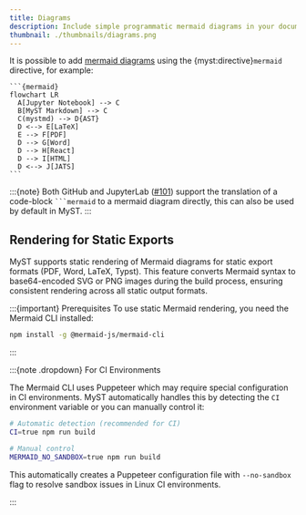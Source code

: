 ```yaml
---
title: Diagrams
description: Include simple programmatic mermaid diagrams in your documents.
thumbnail: ./thumbnails/diagrams.png
---
```


It is possible to add [mermaid diagrams](https://mermaid-js.github.io/mermaid) using the {myst:directive}`mermaid` directive, for example:

````{myst}
```{mermaid}
flowchart LR
  A[Jupyter Notebook] --> C
  B[MyST Markdown] --> C
  C(mystmd) --> D{AST}
  D <--> E[LaTeX]
  E --> F[PDF]
  D --> G[Word]
  D --> H[React]
  D --> I[HTML]
  D <--> J[JATS]
```
````

:::{note}
Both GitHub and JupyterLab ([#101](https://github.com/jupyter/enhancement-proposals/pull/101)) support the translation of a code-block ` ```mermaid ` to a mermaid diagram directly, this can also be used by default in MyST.
:::

## Rendering for Static Exports

MyST supports static rendering of Mermaid diagrams for static export formats (PDF, Word, LaTeX, Typst). This feature converts Mermaid syntax to base64-encoded SVG or PNG images during the build process, ensuring consistent rendering across all static output formats.

:::{important} Prerequisites
To use static Mermaid rendering, you need the Mermaid CLI installed:

```bash
npm install -g @mermaid-js/mermaid-cli
```

:::

:::{note .dropdown} For CI Environments

The Mermaid CLI uses Puppeteer which may require special configuration in CI environments. MyST automatically handles this by detecting the `CI` environment variable or you can manually control it:

```bash
# Automatic detection (recommended for CI)
CI=true npm run build

# Manual control
MERMAID_NO_SANDBOX=true npm run build
```

This automatically creates a Puppeteer configuration file with `--no-sandbox` flag to resolve sandbox issues in Linux CI environments.

:::
